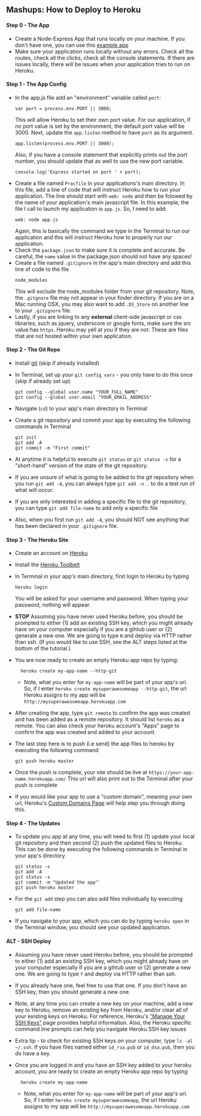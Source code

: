 Mashups: How to Deploy to Heroku
--------------------------------

#### Step 0 - The App
* Create a Node-Express App that runs locally on your machine. If you don't have one, you can use this [example app](https://github.com/craigprotzel/Mashups/tree/master/09_Back_To_The_Server/express_03_with_public_folder)
* Make sure your application runs locally without any errors. Check all the routes, check all the clicks, check all the console statements. If there are issues locally, there will be issues when your application tries to run on Heroku.

#### Step 1 - The App Config
* In the app.js file add an "environment" variable called `port`:
	```
	var port = process.env.PORT || 3000;
	```
	This will allow Heroku to set their own port value. For our application, if no port value is set by the environment, the default port value will be 3000.  Next, update the `app.listen` method to have `port` as its argument.  
	```
	app.listen(process.env.PORT || 3000);
	```
	Also, if you have a console statement that explicitly prints out the port number, you should update that as well to use the new port variable.
	```
	console.log('Express started on port ' + port);
	```
* Create a file named `Procfile` in your applications's main directory. In this file, add a line of code that will instruct Heroku how to run your application. The line should start with `web: node` and then be folowed by the name of your application's main javascript file. In this example, the file I call to launch my application is `app.js`. So, I need to add:  
	```
	web: node app.js
	```
	Again, this is basically the command we type in the Terminal to run our application and this will instruct Heroku how to properly run our application. 
* Check the `package.json` to make sure it is complete and accurate. Be careful, the `name` value in the package.json should not have any spaces!
* Create a file named `.gitignore` in the app's main directory and add this line of code to the file
	```
	node_modules
	```
	This will exclude the node_modules folder from your git repository. Note, the `.gitgnore` file may not appear in your finder directory. If you are on a Mac running OSX, you may also want to add `.DS_Store` on another line to your `.gitignore` file. 
* Lastly, if you are linking to any **external** client-side javascript or css libraries, such as jquery, underscore or google fonts, make sure the src value has `https`. Heroku may yell at you if they are not. These are files that are not hosted within your own application.  	

#### Step 2 - The Git Repo
* Install [git](http://git-scm.com/downloads) (skip if already installed)
* In Terminal, set up your `git config vars` - you only have to do this once (skip if already set up)

	```
	git config --global user.name "YOUR_FULL_NAME"  
	git config --global user.email "YOUR_EMAIL_ADDRESS"
	```
* Navigate (`cd`) to your app's main directory in Terminal
* Create a git repository and commit your app by executing the following commands in Terminal

	```
	git init  
	git add -A  
	git commit -m "First commit"
	```
* At anytime it is helpful to execute `git status` or `git status -s` for a "short-hand" version of the state of the git repository.
* If you are unsure of what is going to be added to the git repository when you run `git add -A`, you can always type `git add -n .` to do a test run of what will occur. 
* If you are only interested in adding a specific file to the git repository, you can type `git add file-name` to add only a specific file
* Also, when you first run `git add -A`, you should NOT see anything that has been declared in your `.gitignore` file.

#### Step 3 - The Heroku Site
* Create an account on [Heroku](https://heroku.com)
* Install the [Heroku Toolbelt](https://toolbelt.heroku.com/)
* In Terminal in your app's main directory, first login to Heroku by typing 

	```
	heroku login
	```
	You will be asked for your username and password. When typing your password, nothing will appear.
* **STOP** Assuming you have never used Heroku before, you should be prompted to either (1) add an existing SSH key, which you might already have on your computer especially if you are a gihtub user or (2) generate a new one. We are going to type `N` and deploy via HTTP rather than ssh. (If you would like to use SSH, see the ALT steps listed at the bottom of the tutorial.)
* You are now ready to create an empty Heroku app repo by typing:

  ```
	heroku create my-app-name --http-git
	```
	* Note, what you enter for `my-app-name` will be part of your app's url. So, if I enter `heroku create mysuperawesomeapp --http-git`, the url Heroku assigns to my app will be `http://mysuperawesomeapp.herokuapp.com`
* After creating the app, type `git remote` to confirm the app was created and has been added as a remote repository. It should list `heroku` as a remote. You can also check your heroku account's "Apps" page to confirm the app was created and added to your account.
* The last step here is to push (i.e send) the app files to heroku by executing the following command

	```
	git push heroku master
	```
* Once the push is complete, your site should be live at `https://your-app-name.herokuapp.com/`
This url will also print out to the Terminal after your push is complete
* If you would like your app to use a "custom domain", meaning your own url, Heroku's [Custom Domains Page](https://devcenter.heroku.com/articles/custom-domains) will help step you through doing this.

#### Step 4 - The Updates
* To update you app at any time, you will need to first (1) update your local git repository and then second (2) push the updated files to Heroku. This can be done by executing the following commands in Terminal in your app's directory

	```
	git status -s 
	git add -A 
	git status -s 
	git commit -m "Updated the app"`
	git push heroku master
	```
* For the `git add` step you can also add files individually by executing

	```
	git add file-name
	```
* If you navigate to your app, which you can do by typing `heroku open` in the Terminal window, you should see your updated application.

#### ALT - SSH Deploy	
* Assuming you have never used Heroku before, you should be prompted to either (1) add an existing SSH key, which you might already have on your computer especially if you are a gihtub user or (2) generate a new one. We are going to type `Y` and deploy via HTTP rather than ssh. 
*  If you already have one, feel free to use that one. If you don't have an SSH key, then you should generate a new one.
* Note, at any time you can create a new key on your machine, add a new key to Heroku, remove an existing key from Heroku, and/or clear all of your existing keys on Heroku. For reference, Heroku's ["Manage Your SSH Keys"](https://devcenter.heroku.com/articles/keys) page provides helpful information. Also, the Heroku specific command line prompts can help you navigate Heroku SSH key issues 
* Extra tip - to check for existing SSH keys on your computer, type `ls -al ~/.ssh`. If you have files named either `id_rsa.pub` or `id_dsa.pub`, then you do have a key.
* Once you are logged in and you have an SSH key added to your heroku account, you are ready to create an empty Heroku app repo by typing

  ```
	heroku create my-app-name
	```
	* Note, what you enter for `my-app-name` will be part of your app's url. So, if I enter `heroku create mysuperawesomeapp`, the url Heroku assigns to my app will be `http://mysuperawesomeapp.herokuapp.com`
